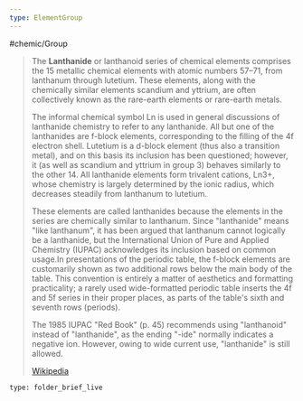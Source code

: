 ```yaml
---
type: ElementGroup
---
```

#chemic/Group 


> The **Lanthanide** or lanthanoid series of chemical elements comprises the 15 metallic chemical elements with atomic numbers 57–71, from lanthanum through lutetium. These elements, along with the chemically similar elements scandium and yttrium, are often collectively known as the rare-earth elements or rare-earth metals.
>
> The informal chemical symbol Ln is used in general discussions of lanthanide chemistry to refer to any lanthanide. All but one of the lanthanides are f-block elements, corresponding to the filling of the 4f electron shell. Lutetium is a d-block element (thus also a transition metal), and on this basis its inclusion has been questioned; however, it (as well as scandium and yttrium in group 3) behaves similarly to the other 14. All lanthanide elements form trivalent cations, Ln3+, whose chemistry is largely determined by the ionic radius, which decreases steadily from lanthanum to lutetium.
>
> These elements are called lanthanides because the elements in the series are chemically similar to lanthanum. Since "lanthanide" means "like lanthanum", it has been argued that lanthanum cannot logically be a lanthanide, but the International Union of Pure and Applied Chemistry (IUPAC) acknowledges its inclusion based on common usage.In presentations of the periodic table, the f-block elements are customarily shown as two additional rows below the main body of the table. This convention is entirely a matter of aesthetics and formatting practicality; a rarely used wide-formatted periodic table inserts the 4f and 5f series in their proper places, as parts of the table's sixth and seventh rows (periods).
>
> The 1985 IUPAC "Red Book" (p. 45) recommends using "lanthanoid" instead of "lanthanide", as the ending "-ide" normally indicates a negative ion. However, owing to wide current use, "lanthanide" is still allowed.
>
> [Wikipedia](https://en.wikipedia.org/wiki/Lanthanide)
 
```ccard
type: folder_brief_live
```
 
